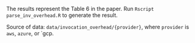 
The results represent the Table 6 in the paper. Run `Rscript parse_inv_overhead.R` to generate
the result.

Source of data: `data/invocation_overhead/{provider}`, where `provider` is `aws`, `azure`, or `gcp.
